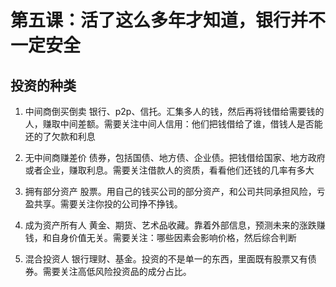 # 第五课：活了这么多年才知道，银行并不一定安全
## 投资的种类
1. 中间商倒买倒卖
银行、p2p、信托。汇集多人的钱，然后再将钱借给需要钱的人，赚取中间差额。需要关注中间人信用：他们把钱借给了谁，借钱人是否能还的了欠款和利息

2. 无中间商赚差价
债券，包括国债、地方债、企业债。把钱借给国家、地方政府或者企业，赚取利息。需要关注借款人的资质，看看他们还钱的几率有多大

3. 拥有部分资产
股票。用自己的钱买公司的部分资产，和公司共同承担风险，亏盈共享。需要关注你投的公司挣不挣钱。

4. 成为资产所有人
黄金、期货、艺术品收藏。靠着外部信息，预测未来的涨跌赚钱，和自身价值无关。需要关注：哪些因素会影响价格，然后综合判断 

5. 混合投资人
银行理财、基金。投资的不是单一的东西，里面既有股票又有债券。需要关注高低风险投资品的成分占比。

